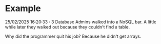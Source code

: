 # Example

<!-- replace-with-date starts -->
25/02/2025 16:20:33 : 3 Database Admins walked into a NoSQL bar. A little while later they walked out because they couldn't find a table.
<!-- replace-with-date ends -->

<!-- replace-with-joke starts -->
Why did the programmer quit his job? Because he didn't get arrays.
<!-- replace-with-joke ends -->
